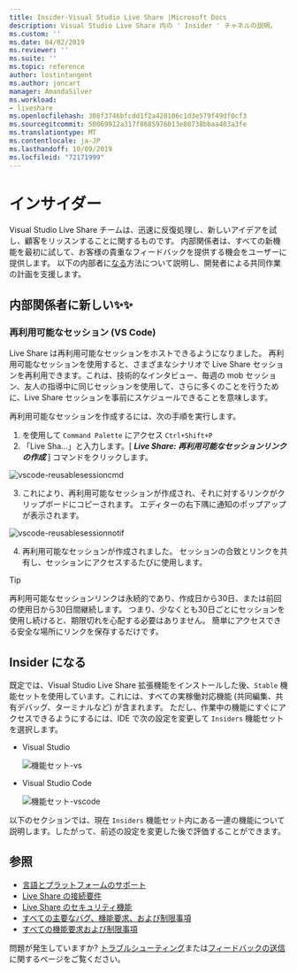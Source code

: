 ```yaml
---
title: Insider-Visual Studio Live Share |Microsoft Docs
description: Visual Studio Live Share 内の ' Insider ' チャネルの説明。
ms.custom: ''
ms.date: 04/02/2019
ms.reviewer: ''
ms.suite: ''
ms.topic: reference
author: lostintangent
ms.author: joncart
manager: AmandaSilver
ms.workload:
- liveshare
ms.openlocfilehash: 308f3746bfcdd1f2a428106c1d3e579f49df0cf3
ms.sourcegitcommit: 50069912a317f8685976013e80738bbaa403a3fe
ms.translationtype: MT
ms.contentlocale: ja-JP
ms.lasthandoff: 10/09/2019
ms.locfileid: "72171999"
---
```

<!--
Copyright © Microsoft Corporation
All rights reserved.
Creative Commons Attribution 4.0 License (International): https://creativecommons.org/licenses/by/4.0/legalcode
-->

# <a name="insiders"></a>インサイダー

Visual Studio Live Share チームは、迅速に反復処理し、新しいアイデアを試し、顧客をリッスンすることに関するものです。 内部関係者は、すべての新機能を最初に試して、お客様の貴重なフィードバックを提供する機会をユーザーに提供します。 以下の内部者に[なる](#BecomeanInsider)方法について説明し、開発者による共同作業の計画を支援します。 

## <a name="new-to-insiders"></a>内部関係者に新しい✨✨


### <a name="reusable-sessions-vs-code"></a>**再利用可能なセッション (VS Code)**

Live Share は再利用可能なセッションをホストできるようになりました。 再利用可能なセッションを使用すると、さまざまなシナリオで Live Share セッションを再利用できます。これは、技術的なインタビュー、毎週の mob セッション、友人の指導中に同じセッションを使用して、さらに多くのことを行うために、Live Share セッションを事前にスケジュールできることを意味します。

再利用可能なセッションを作成するには、次の手順を実行します。
1. を使用して `Command Palette` にアクセス `Ctrl+Shift+P`
1. 「Live Sha...」と入力します。[ **_Live Share: 再利用可能なセッションリンクの作成_** ] コマンドをクリックします。

![vscode-reusablesessioncmd](../media/vscode-cmdpalette-createreusablelink.png)

3. これにより、再利用可能なセッションが作成され、それに対するリンクがクリップボードにコピーされます。 エディターの右下隅に通知のポップアップが表示されます。

![vscode-reusablesessionnotif](../media/vscode-notification-resuablesession.png)

4. 再利用可能なセッションが作成されました。 セッションの合致とリンクを共有し、セッションにアクセスするたびに使用します。

> [!TIP] 
>再利用可能なセッションリンクは永続的であり、作成日から30日、または前回の使用日から30日間継続します。 つまり、少なくとも30日ごとにセッションを使用し続けると、期限切れを心配する必要はありません。 簡単にアクセスできる安全な場所にリンクを保存するだけです。
 


## Insider <a name="BecomeanInsider"></a>になる

既定では、Visual Studio Live Share 拡張機能をインストールした後、`Stable` 機能セットを使用しています。これには、すべての実稼働対応機能 (共同編集、共有デバッグ、ターミナルなど) が含まれます。 ただし、作業中の機能にすぐにアクセスできるようにするには、IDE で次の設定を変更して `Insiders` 機能セットを選択します。

* Visual Studio

    ![機能セット-vs](../media/feature-set-vs.png)

* Visual Studio Code 

    ![機能セット-vscode](../media/feature-set-vscode.png)

以下のセクションでは、現在 `Insiders` 機能セット内にある一連の機能について説明します。したがって、前述の設定を変更した後で評価することができます。



## <a name="see-also"></a>参照

- [言語とプラットフォームのサポート](platform-support.md)
- [Live Share の接続要件](connectivity.md)
- [Live Share のセキュリティ機能](security.md)
- [すべての主要なバグ、機能要求、および制限事項](https://aka.ms/vsls-issues)
- [すべての機能要求および制限事項](https://aka.ms/vsls-feature-requests)

問題が発生していますか? [トラブルシューティング](../troubleshooting.md)または[フィードバックの送信](../support.md)に関するページをご覧ください。
